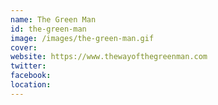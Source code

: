 ```yaml
---
name: The Green Man
id: the-green-man
image: /images/the-green-man.gif
cover:
website: https://www.thewayofthegreenman.com
twitter:
facebook:
location:
---
```


